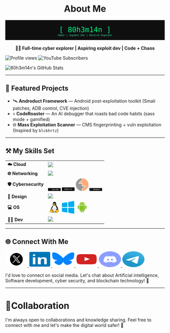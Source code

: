 <h1 style="text-align: center;">About Me</h1>                                             
  



<img src="images/80h3m14n-animated.svg" alt="80h3m14n hacker banner" />

<p align="center"><strong>👨‍💻 Full-time cyber explorer | Aspiring exploit dev | Code + Chaos</strong></p>


![Profile views](https://komarev.com/ghpvc/?username=80h3m14n&color=blue)
![YouTube Subscribers](https://img.shields.io/youtube/channel/subscribers/UCjzKmnOQPBx15aUY_gG5YBQ?style=social)




![80h3m14n's GitHub Stats](https://github-readme-stats.vercel.app/api?username=80h3m14n&show_icons=true&theme=radical)


 -----------------------------

 ## 🧪 Featured Projects

- 🛰️ **Androduct Framework** — Android post-exploitation toolkit (Smali patches, ADB control, CVE injection)
- 💀 **CodeRoaster** — An AI debugger that roasts bad code habits (sass mode + gamified)
- 🌐 **Mass Exploitation Scanner** — CMS fingerprinting + vuln exploitation (Inspired by `blckhrtz`)




----------------------------------------------

<h2>⚒️ My Skills Set</h2>

<table>
  <tr>
    <td><strong>☁️ Cloud</strong></td>
    <td><img src="https://skillicons.dev/icons?i=aws" /></td>
  </tr>
  <tr>
    <td><strong>🌐 Networking</strong></td>
    <td><img src="https://skillicons.dev/icons?i=docker,kubernetes" /></td>
  </tr>
  <tr>
    <td><strong>🛡️ Cybersecurity</strong></td>
    <td>
      <img src="images/kali_Linux.svg" width="40" />
      <img src="images/ParrotOS.svg" width="40" />
      <img src="images/burpsuite.svg" width="40" />
      <img src="images/metasploit.svg" width="40" />
    </td>
  </tr>
  <tr>
    <td><strong>🎨 Design</strong></td>
    <td><img src="https://skillicons.dev/icons?i=blender,figma" /></td>
  </tr>
  <tr>
    <td><strong>💻 OS</strong></td>
    <td>
      <img src="images/linux.svg" width="40" />
      <img src="images/windows.svg" width="40" />
      <img src="images/android.svg" width="40" />
    </td>
  </tr>
  <tr>
    <td><strong>👨‍💻 Dev</strong></td>
    <td>
      <img src="https://skillicons.dev/icons?i=git,html,css,js,python,java,cs,go,rust,flutter,kotlin,react,solidity,anaconda,bash,firebase,mongodb,postgres,mysql" />
    </td>
  </tr>
</table>



                  




-----------------------------
 
## 🌐 Connect With Me

                 
<p>                                        
<a href="https://x.com/8Oh3m14n">
  <img src="images/twitter_x.svg" alt="X formerly TWITTER" width="70" height="50">
</a>

 <a href="https://linkedin.com/ryan-wekesa254">
  <img src="images/linkedin.svg" alt="LINKEDIN" width="70" height="50">
</a>


<a href="https://bsky.app/profile/vexryan.bsky.social">
  <img src="images/bluesky.svg" alt="BLUESKY" width="70" height="50">
</a>


<a href="https://www.youtube.com/channel/UCjzKmnOQPBx15aUY_gG5YBQ">
  <img src="images/YouTube.png" alt="YOUTUBE" width="70" height="50">
</a>

<a href="https://discord.gg/jEQXeN4aTJ">
  <img src="images/discord.svg" alt="DISCORD" width="70" height="50">
</a>

<a href="https://t.me/techtrendskenya">
  <img src="images/telegram.svg" alt="TELEGRAM" width="70" height="50">
</a>                
</p>

I'd love to connect on social media. Let's chat about Artificial intelligence, Software development, cyber security, and blockchain technology! 💬



-------------------------

# 💪Collaboration

I'm always open to collaborations and knowledge sharing. Feel free to connect with me and let's make the digital world safer! 🚀

  
